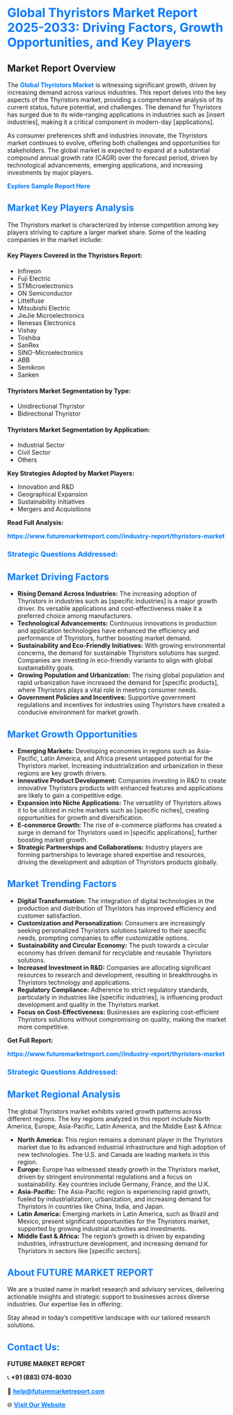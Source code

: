 <h1 style="color: #007BFF;">Global Thyristors Market Report 2025-2033: Driving Factors, Growth Opportunities, and Key Players</h1>

<section id="overview">
<h2>Market Report Overview</h2>
<p>The <a href="https://www.futuremarketreport.com//industry-report/thyristors-market" style="color: #007BFF; text-decoration: none;"><strong>Global Thyristors Market</strong></a> is witnessing significant growth, driven by increasing demand across various industries. This report delves into the key aspects of the Thyristors market, providing a comprehensive analysis of its current status, future potential, and challenges. The demand for Thyristors has surged due to its wide-ranging applications in industries such as [insert industries], making it a critical component in modern-day [applications].</p>
<p>As consumer preferences shift and industries innovate, the Thyristors market continues to evolve, offering both challenges and opportunities for stakeholders. The global market is expected to expand at a substantial compound annual growth rate (CAGR) over the forecast period, driven by technological advancements, emerging applications, and increasing investments by major players.</p>
</section>

<section id="overview">
<p><a href="https://www.futuremarketreport.com//request-sample/reportId=81196" style="color: #007BFF; text-decoration: none;"><strong>Explore Sample Report Here</strong></a></p>
</section>

<section id="key-players">
<h2 style="color: #007BFF;">Market Key Players Analysis</h2>
<p>The Thyristors market is characterized by intense competition among key players striving to capture a larger market share. Some of the leading companies in the market include:</p>
<h4>Key Players Covered in the Thyristors Report:</h4>
<ul><li>Infineon</li><li>Fuji Electric</li><li>STMicroelectronics</li><li>ON Semiconductor</li><li>Littelfuse</li><li>Mitsubishi Electric</li><li>JieJie Microelectronics</li><li>Renesas Electronics</li><li>Vishay</li><li>Toshiba</li><li>SanRex</li><li>SINO-Microelectronics</li><li>ABB</li><li>Semikron</li><li>Sanken</li></ul>
<h4>Thyristors Market Segmentation by Type:</h4>
<ul><li>Unidirectional Thyristor</li><li>Bidirectional Thyristor</li></ul>

<h4>Thyristors Market Segmentation by Application:</h4>
<ul><li>Industrial Sector</li><li>Civil Sector</li><li>Others</li></ul>
<p><strong>Key Strategies Adopted by Market Players:</strong></p>
<ul>
<li>Innovation and R&D</li>
<li>Geographical Expansion</li>
<li>Sustainability Initiatives</li>
<li>Mergers and Acquisitions</li>
</ul>
</section>

<section>
<p><strong>Read Full Analysis: </strong></p><a href="https://www.futuremarketreport.com//industry-report/thyristors-market" style="color: #007BFF; text-decoration: none;"><strong>https://www.futuremarketreport.com//industry-report/thyristors-market</strong></a>
<h3 style="color: #007BFF;">Strategic Questions Addressed:</h3>
</section>

<section id="driving-factors">
<h2 style="color: #007BFF;">Market Driving Factors</h2>
<ul>
<li><strong>Rising Demand Across Industries:</strong> The increasing adoption of Thyristors in industries such as [specific industries] is a major growth driver. Its versatile applications and cost-effectiveness make it a preferred choice among manufacturers.</li>
<li><strong>Technological Advancements:</strong> Continuous innovations in production and application technologies have enhanced the efficiency and performance of Thyristors, further boosting market demand.</li>
<li><strong>Sustainability and Eco-Friendly Initiatives:</strong> With growing environmental concerns, the demand for sustainable Thyristors solutions has surged. Companies are investing in eco-friendly variants to align with global sustainability goals.</li>
<li><strong>Growing Population and Urbanization:</strong> The rising global population and rapid urbanization have increased the demand for [specific products], where Thyristors plays a vital role in meeting consumer needs.</li>
<li><strong>Government Policies and Incentives:</strong> Supportive government regulations and incentives for industries using Thyristors have created a conducive environment for market growth.</li>
</ul>
</section>

<section id="growth-opportunities">
<h2 style="color: #007BFF;">Market Growth Opportunities</h2>
<ul>
<li><strong>Emerging Markets:</strong> Developing economies in regions such as Asia-Pacific, Latin America, and Africa present untapped potential for the Thyristors market. Increasing industrialization and urbanization in these regions are key growth drivers.</li>
<li><strong>Innovative Product Development:</strong> Companies investing in R&D to create innovative Thyristors products with enhanced features and applications are likely to gain a competitive edge.</li>
<li><strong>Expansion into Niche Applications:</strong> The versatility of Thyristors allows it to be utilized in niche markets such as [specific niches], creating opportunities for growth and diversification.</li>
<li><strong>E-commerce Growth:</strong> The rise of e-commerce platforms has created a surge in demand for Thyristors used in [specific applications], further boosting market growth.</li>
<li><strong>Strategic Partnerships and Collaborations:</strong> Industry players are forming partnerships to leverage shared expertise and resources, driving the development and adoption of Thyristors products globally.</li>
</ul>
</section>

<section id="trending-factors">
<h2 style="color: #007BFF;">Market Trending Factors</h2>
<ul>
<li><strong>Digital Transformation:</strong> The integration of digital technologies in the production and distribution of Thyristors has improved efficiency and customer satisfaction.</li>
<li><strong>Customization and Personalization:</strong> Consumers are increasingly seeking personalized Thyristors solutions tailored to their specific needs, prompting companies to offer customizable options.</li>
<li><strong>Sustainability and Circular Economy:</strong> The push towards a circular economy has driven demand for recyclable and reusable Thyristors solutions.</li>
<li><strong>Increased Investment in R&D:</strong> Companies are allocating significant resources to research and development, resulting in breakthroughs in Thyristors technology and applications.</li>
<li><strong>Regulatory Compliance:</strong> Adherence to strict regulatory standards, particularly in industries like [specific industries], is influencing product development and quality in the Thyristors market.</li>
<li><strong>Focus on Cost-Effectiveness:</strong> Businesses are exploring cost-efficient Thyristors solutions without compromising on quality, making the market more competitive.</li>
</ul>
</section>

<section>
<p><strong>Get Full Report: </strong></p><a href="https://www.futuremarketreport.com//industry-report/thyristors-market" style="color: #007BFF; text-decoration: none;"><strong>https://www.futuremarketreport.com//industry-report/thyristors-market</strong></a>
<h3 style="color: #007BFF;">Strategic Questions Addressed:</h3>
</section>


<section id="regional-analysis">
<h2 style="color: #007BFF;">Market Regional Analysis</h2>
<p>The global Thyristors market exhibits varied growth patterns across different regions. The key regions analyzed in this report include North America, Europe, Asia-Pacific, Latin America, and the Middle East & Africa:</p>
<ul>
<li><strong>North America:</strong> This region remains a dominant player in the Thyristors market due to its advanced industrial infrastructure and high adoption of new technologies. The U.S. and Canada are leading markets in this region.</li>
<li><strong>Europe:</strong> Europe has witnessed steady growth in the Thyristors market, driven by stringent environmental regulations and a focus on sustainability. Key countries include Germany, France, and the U.K.</li>
<li><strong>Asia-Pacific:</strong> The Asia-Pacific region is experiencing rapid growth, fueled by industrialization, urbanization, and increasing demand for Thyristors in countries like China, India, and Japan.</li>
<li><strong>Latin America:</strong> Emerging markets in Latin America, such as Brazil and Mexico, present significant opportunities for the Thyristors market, supported by growing industrial activities and investments.</li>
<li><strong>Middle East & Africa:</strong> The region’s growth is driven by expanding industries, infrastructure development, and increasing demand for Thyristors in sectors like [specific sectors].</li>
</ul>
</section>

<footer>
<h2 style="color: #007BFF;">About FUTURE MARKET REPORT</h2>
<p>We are a trusted name in market research and advisory services, delivering actionable insights and strategic support to businesses across diverse industries. Our expertise lies in offering:</p>

<p>Stay ahead in today’s competitive landscape with our tailored research solutions.</p>

<h2 style="color: #007BFF;">Contact Us:</h2>
<p><strong>FUTURE MARKET REPORT</strong></p>
<p>📞 <strong>+91 (883) 074-8030</strong></p>
<p>📧 <strong><a href="mailto:help@futuremarketreport.com" style="color: #007BFF;">help@futuremarketreport.com</a></strong></p>
<p>🌐 <strong><a href="https://www.futuremarketreport.com/" style="color: #007BFF;">Visit Our Website</a></strong></p>
</footer>